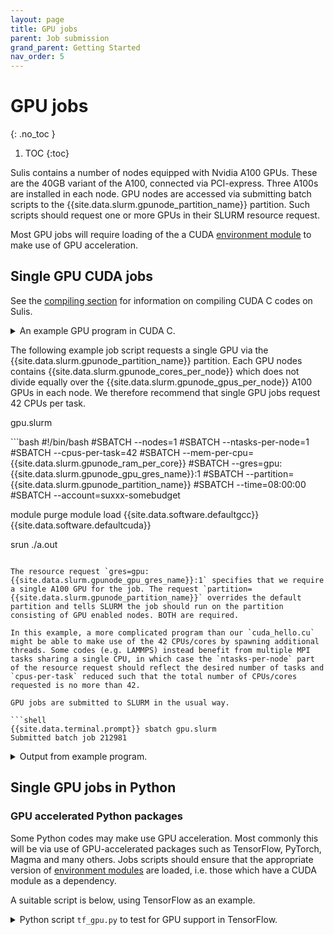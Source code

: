 ```yaml
---
layout: page
title: GPU jobs 
parent: Job submission
grand_parent: Getting Started
nav_order: 5
---
```


# GPU jobs
{: .no_toc }

1. TOC
{:toc}

Sulis contains a number of nodes equipped with Nvidia A100 GPUs. These are the 40GB variant of the A100, connected via PCI-express. Three A100s are installed in each node. GPU nodes are accessed via submitting batch scripts to the {{site.data.slurm.gpunode_partition_name}} partition. Such scripts should request one or more GPUs in their SLURM resource request.

Most GPU jobs will require loading of the a CUDA [environment module](../software/modules) to make use of GPU acceleration. 

## Single GPU CUDA jobs

See the [compiling section](../software/compiling) for information on compiling CUDA C codes on Sulis.

<details markdown="block" class="detail">
  <summary>An example GPU program in CUDA C.</summary>
An trivial example of a CUDA C program.

<p class="codeblock-label">cuda_hello.cu</p>
```c 
#include <stdio.h>
#include <cuda.h> 

int main() {

  printf("Hello world from the host\n");
  printf("Checking for CUDA devices...\n");


  int count;
  cudaError_t err;
  err = cudaGetDeviceCount(&count);
  if ( (count==0) || (err!=cudaSuccess) ) {
    printf("No CUDA supported devices are available in this system.\n");
    exit(EXIT_FAILURE);
  } else {
    printf("Found %d CUDA device(s) in this system\n",count);
  }

  cudaDeviceProp prop;
  int idev;
  for (idev=0;idev<count;idev++) {

    // Call another CUDA helper function to populate prop
    err = cudaGetDeviceProperties(&prop,idev);
    if ( err!=cudaSuccess ) {
      printf("Error getting device properties\n");
      exit(EXIT_FAILURE);
    }

    printf("Device %d : %s\n",idev,prop.name);

  }

  err = cudaGetDevice(&idev);
  if ( err!=cudaSuccess ) {
    printf("Error identifying active device\n");
    exit(EXIT_FAILURE);
  }
  printf("Using device %d\n",idev);

  return(EXIT_SUCCESS);

}
``` 
This might be compiled into the executable `a.out` via:
```bash
{{site.data.terminal.prompt}} module load {{site.data.software.defaultgcc}} {{site.data.software.defaultcuda}}
{{site.data.terminal.prompt}} nvcc -arch=sm_80 cuda_hello.cu
```
</details>

The following example job script requests a single GPU via the {{site.data.slurm.gpunode_partition_name}} partition. Each GPU nodes contains {{site.data.slurm.gpunode_cores_per_node}} which does not divide equally over the {{site.data.slurm.gpunode_gpus_per_node}} A100 GPUs in each node. We therefore recommend that single GPU jobs request 42 CPUs per task. 

<p class="codeblock-label">gpu.slurm</p>
```bash
#!/bin/bash
#SBATCH --nodes=1
#SBATCH --ntasks-per-node=1
#SBATCH --cpus-per-task=42
#SBATCH --mem-per-cpu={{site.data.slurm.gpunode_ram_per_core}}
#SBATCH --gres=gpu:{{site.data.slurm.gpunode_gpu_gres_name}}:1
#SBATCH --partition={{site.data.slurm.gpunode_partition_name}}
#SBATCH --time=08:00:00
#SBATCH --account=suxxx-somebudget

module purge
module load {{site.data.software.defaultgcc}} {{site.data.software.defaultcuda}}

srun ./a.out
```

The resource request `gres=gpu:{{site.data.slurm.gpunode_gpu_gres_name}}:1` specifies that we require a single A100 GPU for the job. The request `partition={{site.data.slurm.gpunode_partition_name}}` overrides the default partition and tells SLURM the job should run on the partition consisting of GPU enabled nodes. BOTH are required.

In this example, a more complicated program than our `cuda_hello.cu` might be able to make use of the 42 CPUs/cores by spawning additional threads. Some codes (e.g. LAMMPS) instead benefit from multiple MPI tasks sharing a single CPU, in which case the `ntasks-per-node` part of the resource request should reflect the desired number of tasks and `cpus-per-task` reduced such that the total number of CPUs/cores requested is no more than 42.

GPU jobs are submitted to SLURM in the usual way.

```shell
{{site.data.terminal.prompt}} sbatch gpu.slurm
Submitted batch job 212981
```

<details markdown="block" class="detail">
  <summary>Output from example program.</summary>
```shell
{{site.data.terminal.prompt}} cat slurm-212981.out
Hello world from the host
Checking for CUDA devices...
Found 1 CUDA device(s) in this system
Device 0 : A100-PCIE-40GB
Using device 0
```
Note that our program only identified a single G

</details>

## Single GPU jobs in Python

### GPU accelerated Python packages

Some Python codes may make use GPU acceleration. Most commonly this will be via use of GPU-accelerated packages such as TensorFlow, PyTorch, Magma and many others. Jobs scripts should ensure that the appropriate version of [environment modules](../software/modules) are loaded, i.e. those which have a CUDA module as a dependency. 

A suitable script is below, using TensorFlow as an example.

<details markdown="block" class="detail">
  <summary>Python script <code>tf_gpu.py</code>  to test for GPU support in TensorFlow.</summary>
This trivial script imports the TensorFlow package and checks if the imported build
of TensorFlow is built to use GPU acceleration.

<p class="codeblock-label">tf_gpu.py</p>
```python
import tensorflow as tf

if tf.test.is_built_with_cuda():
    print("Imported TensorFlow package was built with GPU support")
else:
    print("Imported TensorFlow package was NOT built with GPU support")
``` 
</details>

This can be executed on a GPU node with the following SLURM job script.

<p class="codeblock-label">tf_gpu.slurm</p>
```bash
#!/bin/bash
#SBATCH --nodes=1
#SBATCH --ntasks-per-node=1
#SBATCH --cpus-per-task=42
#SBATCH --mem-per-cpu={{site.data.slurm.gpunode_ram_per_core}}
#SBATCH --gres=gpu:{{site.data.slurm.gpunode_gpu_gres_name}}:1
#SBATCH --partition={{site.data.slurm.gpunode_partition_name}}
#SBATCH --time=08:00:00
#SBATCH --account=suxxx-somebudget

module purge
module load {{site.data.software.defaultgcc}} {{site.data.software.defaultcuda}} {{site.data.software.defaultmpi}}
module load TensorFlow/2.5.0 

srun python tf_gpu.py
```
Note that omitting {{site.data.software.defaultcuda}} from the first `module load` command would use a toolchain that is not GPU enabled. The second `module load` would then import a build of TensorFlow which is not GPU enabled. 

### Using GPUs directly in Python code

Some workflows may involve GPU-accelerated code written in Python. This may take the form of Python functions executed as kernels on the GPU device using [Numba](https://numba.pydata.org/), or drop-in replacements for compute-intensive NumPy and SciPy operations such as those implemented in [CuPy](https://cupy.dev/). These can be executed in job scripts provided the appropriate packages are loaded as [environment modules](../software/modules). 

<details markdown="block" class="detail">
  <summary>Example script using CuPy interace to CUDA <code>cupy_api.py</code>.</summary>
This script replicates the compiled CUDA C example above.

<p class="codeblock-label">cupy_api.py</p>
```python
import cupy as cp

print("Hello world from the host")
print("Checking for CUDA devices...")

count = cp.cuda.runtime.getDeviceCount()

if count<1:
    print("No CUDA supported devices are available in this system.")
else:
    print("Found %d CUDA device(s) in this system." % count)
    
for idev in range(count):
    prop = cp.cuda.runtime.getDeviceProperties(idev)        
    print("Device %d %s" % (idev, prop['name'].decode()));

idev = cp.cuda.runtime.getDevice();
print("Using device %d" %idev);
``` 
</details>

The following SLURM job script is suitable for a Python code written to use a single GPU in CuPy. Other packages such as [Numba](https://numba.pydata.org/) or [PyCUDA](https://documen.tician.de/pycuda/) might be used instead. 

<p class="codeblock-label">cupy.slurm</p>
```bash
#!/bin/bash
#SBATCH --nodes=1
#SBATCH --ntasks-per-node=1
#SBATCH --cpus-per-task=42
#SBATCH --mem-per-cpu={{site.data.slurm.gpunode_ram_per_core}}
#SBATCH --gres=gpu:{{site.data.slurm.gpunode_gpu_gres_name}}:1
#SBATCH --partition={{site.data.slurm.gpunode_partition_name}}
#SBATCH --time=08:00:00
#SBATCH --account=suxxx-somebudget

module purge
module load {{site.data.software.defaultgcc}} {{site.data.software.defaultcuda}} {{site.data.software.defaultmpi}}
module load CuPy/8.5.0 

srun python cupy_api.py
```

Here the 42 CPUs/cores available to the job (or some subset thereof) could be used for a multiprocessing pool or a set of workers which all share access to the single GPU. This might be appropriate for workloads in which a set of serial calculations benefit from GPU acceleration but cannot effectively make use of a whole A100.

## Single node, multi-GPU 

Some scientific packages will support use of multiple GPUs out of the box and handle assignment of GPUs to tasks or CPUs/threads automatically or via user input to the software.

In other cases you may need to provide additional information to `srun` to indicate how the available GPUs should be shared across the elements of your calculation. Two examples follow, which are not intended to be exhaustive. The examples use CuPy to interact with the GPU for illustrative purposes, but other methods will likely be more appropriate in many cases.

### Multiprocessing pool with shared GPUs

This example uses a whole GPU node to create a Python multiprocessing pool of 18 workers which equally share the available 3 GPUs within a node.

<details markdown="block" class="detail">
  <summary>Example <code>mp_gpu_pool.py</code>.</summary>
This trivial example demonstrates a multiprocessing pool in which the available GPUs are shared equally across the pool. Note that the programmer must calculate which device `idev` is to be used by which member of the pool `procid` and set that device as active for the current process. The function `f(i)` returns which processor in the pool and which GPU was used.

The number of processors available for the pool is set by interrogating the environment variable `SLURM_CPUS_PER_TASK`.

<p class="codeblock-label">mp_gpu_pool.py</p>
```python
import sys
import os
import multiprocessing as mp
import cupy as cp

def f(i):

    ngpus = cp.cuda.runtime.getDeviceCount()
    proc  = mp.current_process()
    procid = proc._identity[0]    
    idev   = procid%ngpus # which gpu device to use
    cp.cuda.runtime.setDevice(idev)
    print("proc %s processing input %d using GPU %d" % (proc.name, i, idev))
    return (procid, idev)
     
if __name__ == '__main__':

    p = int(os.environ['SLURM_CPUS_PER_TASK'])
    input_list = range(100)
    
    # Evaluate f for all inputs using a pool of processes
    with mp.Pool(p) as my_pool:
        print(my_pool.map(f, input_list))
```
</details>

In SLURM terminology this is a single task, using 18 CPUs and 3 GPUs. Note that the following script sets `cpus-per-task=42` in the resource request so that the pool of 18 processes has the entire RAM of the node available. 

<p class="codeblock-label">gpu_pool.slurm</p>
```bash
#!/bin/bash
#SBATCH --nodes=1
#SBATCH --ntasks-per-node=1
#SBATCH --cpus-per-task=42
#SBATCH --mem-per-cpu={{site.data.slurm.gpunode_ram_per_core}}
#SBATCH --gres=gpu:{{site.data.slurm.gpunode_gpu_gres_name}}:3
#SBATCH --partition={{site.data.slurm.gpunode_partition_name}}
#SBATCH --time=08:00:00
#SBATCH --account=suxxx-somebudget

module purge
module load {{site.data.software.defaultgcc}} {{site.data.software.defaultcuda}} {{site.data.software.defaultmpi}}
module load CuPy/8.5.0 

srun -n 1 -G 3 -c 18 --cpus-per-gpu=6 python mp_gpu_pool.py
```

### MPI application with one GPU per task

Alternatively you may have an MPI program in which each of 3 tasks can effectively utilise an entire GPU. 

<details markdown="block" class="detail">
  <summary>An example MPI GPU program in Python <code>mpi_gpu.py</code>.</summary>
Here each MPI task uses the GPU with id equal its rank.

<p class="codeblock-label">gpu.py</p>
```python
from mpi4py import MPI
import cupy as cp

comm = MPI.COMM_WORLD
my_rank = comm.Get_rank()
idev = my_rank

cp.cuda.runtime.setDevice(idev)
prop = cp.cuda.runtime.getDeviceProperties(idev)

print("MPI rank %d using GPU : %s_%d" % (my_rank, prop['name'].decode(),idev))

MPI.Finalize()
``` 
</details>


<p class="codeblock-label">mpi_gpu.slurm</p>
```bash
#!/bin/bash
#SBATCH --nodes=1
#SBATCH --ntasks-per-node=3
#SBATCH --cpus-per-task=42
#SBATCH --mem-per-cpu={{site.data.slurm.gpunode_ram_per_core}}
#SBATCH --gres=gpu:{{site.data.slurm.gpunode_gpu_gres_name}}:3
#SBATCH --partition={{site.data.slurm.gpunode_partition_name}}
#SBATCH --time=08:00:00
#SBATCH --account=suxxx-somebudget

module purge
module load {{site.data.software.defaultgcc}} {{site.data.software.defaultcuda}} {{site.data.software.defaultmpi}}
module load CuPy/8.5.0 

srun -n 3 -G 3 --gpus-per-task=1 python mpi_gpu.py
```
Here each MPI task uses only one of the 42 CPUs allocated by task by SLURM, and one GPU. In other scenarios it might be sensible for each MPI task to use multiple CPUs via threading of spawning of subprocesses. See the [hybrid jobs](hybrid) section for more information.


## Multi-node GPU jobs

Jobs using more than three GPUs are possible by making a SLURM resource request for multiple nodes in the `{{site.data.slurm.gpunode_partition_name}}` partition. Users should be aware of the following.

- Use of multiple GPU nodes may be desirable to increase concurrency when processing a large batch of smaller calculations which collectively constitute a single job/workflow. This might be accomplished in a number of ways, e.g. a loosely coupled MPI application or a Python script which uses Dask to distribute independent calculations over a pool of GPU-enabled resource. See the [Ensemble Computing](../../advanced/ensemble) section of this documentation for examples.

- The GPU hardware configuration in Sulis is not optimised nor intended for workloads which require very high bandwidth communication between multiple  GPUs. Other tier 2 services, in particular [JADE II](https://www.jade.ac.uk/), [Baskerville](https://www.baskerville.ac.uk/) or [Bede](https://n8cir.org.uk/supporting-research/facilities/nice/) are much more likely to be appropriate for such workflows.

